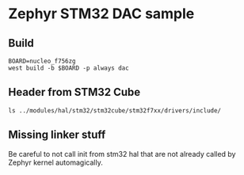 # Zephyr STM32 DAC sample
## Build
```
BOARD=nucleo_f756zg
west build -b $BOARD -p always dac
```

## Header from STM32 Cube

    ls ../modules/hal/stm32/stm32cube/stm32f7xx/drivers/include/

## Missing linker stuff

Be careful to not call init from stm32 hal that are not already called
by Zephyr kernel automagically.
